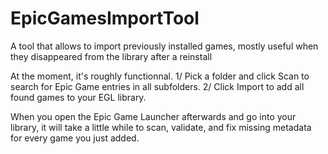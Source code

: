 # EpicGamesImportTool
A tool that allows to import previously installed games, mostly useful when they disappeared from the library after a reinstall

At the moment, it's roughly functionnal.
1/ Pick a folder and click Scan to search for Epic Game entries in all subfolders.
2/ Click Import to add all found games to your EGL library.

When you open the Epic Game Launcher afterwards and go into your library, it will take a little while to scan, validate, and fix missing metadata for every game you just added.
